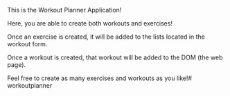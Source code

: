 This is the Workout Planner Application!

Here, you are able to create both workouts and exercises!

Once an exercise is created, it will be added to the lists located in the workout form.

Once a workout is created, that workout will be added to the DOM (the web page).

Feel free to create as many exercises and workouts as you like!# workoutplanner
